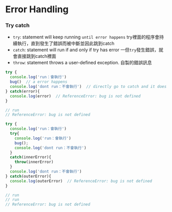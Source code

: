 # Error Handling

### Try catch

- `try`: statement will keep running `until error happens` try裡面的程序會持續執行，直到發生了錯誤而被中斷並因此跳到catch
- `catch`: statement will run if and only if try has error   一但`try`發生錯誤，就會直接跳到catch裡面
- `throw`: statement throws a user-defined exception. 自製的錯誤訊息

```JavaScript
try {
  console.log('run：會執行')
  bug()  // a error happens  
  console.log('dont run：不會執行')  // directly go to catch and it doesn't console 'dont run' 
} catch(error){
  console.log(error)  // ReferenceError: bug is not defined 
}

// run
// ReferenceError: bug is not defined
```

```JavaScript
try {
  console.log('run：會執行')
  try{
    console.log('run：會執行')
    bug();
    console.log('dont run：不會執行')
  }
  catch(innerError){
    throw(innerError)
  }
  console.log('dont run：不會執行')
} catch(outerError){
  console.log(outerError)  // ReferenceError: bug is not defined
}

// run
// run
// ReferenceError: bug is not defined
```